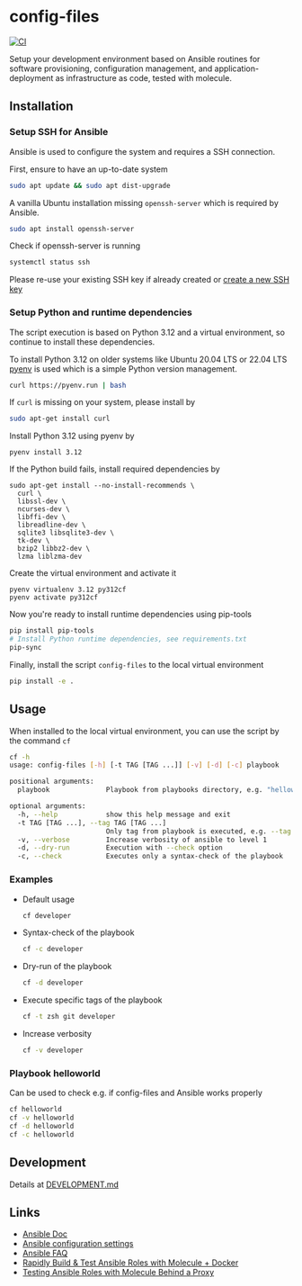 # config-files

[![CI](https://github.com/cmuck/config-files/actions/workflows/ci.yml/badge.svg?event=schedule)](https://github.com/cmuck/config-files/actions/workflows/ci.yml)

Setup your development environment based on Ansible routines for software provisioning, configuration management, and
application-deployment as infrastructure as code, tested with molecule.

## Installation

### Setup SSH for Ansible

Ansible is used to configure the system and requires a SSH connection.

First, ensure to have an up-to-date system

```sh
sudo apt update && sudo apt dist-upgrade
```

A vanilla Ubuntu installation missing `openssh-server` which is required by Ansible.

```sh
sudo apt install openssh-server
```

Check if openssh-server is running

```sh
systemctl status ssh
```

Please re-use your existing SSH key if already created or
[create a new SSH key](https://help.github.com/en/github/authenticating-to-github/generating-a-new-ssh-key-and-adding-it-to-the-ssh-agent#generating-a-new-ssh-key)

### Setup Python and runtime dependencies

The script execution is based on Python 3.12 and a virtual environment, so continue to install these dependencies.

To install Python 3.12 on older systems like Ubuntu 20.04 LTS or 22.04 LTS [pyenv](https://github.com/pyenv/pyenv) is
used which is a simple Python version management.

```sh
curl https://pyenv.run | bash
```

If `curl` is missing on your system, please install by

```sh
sudo apt-get install curl
```

Install Python 3.12 using pyenv by

```shell
pyenv install 3.12
```

If the Python build fails, install required dependencies by

```shell
sudo apt-get install --no-install-recommends \
  curl \
  libssl-dev \
  ncurses-dev \
  libffi-dev \
  libreadline-dev \
  sqlite3 libsqlite3-dev \
  tk-dev \
  bzip2 libbz2-dev \
  lzma liblzma-dev
```

Create the virtual environment and activate it

```shell
pyenv virtualenv 3.12 py312cf
pyenv activate py312cf
```

Now you're ready to install runtime dependencies using pip-tools

```sh
pip install pip-tools
# Install Python runtime dependencies, see requirements.txt
pip-sync
```

Finally, install the script `config-files` to the local virtual environment

```sh
pip install -e .
```

## Usage

When installed to the local virtual environment, you can use the script by the command `cf`

```sh
cf -h
usage: config-files [-h] [-t TAG [TAG ...]] [-v] [-d] [-c] playbook

positional arguments:
  playbook              Playbook from playbooks directory, e.g. "helloworld"

optional arguments:
  -h, --help            show this help message and exit
  -t TAG [TAG ...], --tag TAG [TAG ...]
                        Only tag from playbook is executed, e.g. --tag zsh git
  -v, --verbose         Increase verbosity of ansible to level 1
  -d, --dry-run         Execution with --check option
  -c, --check           Executes only a syntax-check of the playbook
```

### Examples

- Default usage

  ```sh
  cf developer
  ```

- Syntax-check of the playbook

  ```sh
  cf -c developer
  ```

- Dry-run of the playbook

  ```sh
  cf -d developer
  ```

- Execute specific tags of the playbook

  ```sh
  cf -t zsh git developer
  ```

- Increase verbosity

  ```sh
  cf -v developer
  ```

### Playbook helloworld

Can be used to check e.g. if config-files and Ansible works properly

```sh
cf helloworld
cf -v helloworld
cf -d helloworld
cf -c helloworld
```

## Development

Details at [DEVELOPMENT.md](./DEVELOPMENT.md)

## Links

- [Ansible Doc](https://docs.ansible.com/)
- [Ansible configuration settings](https://docs.ansible.com/ansible/2.8/reference_appendices/config.html)
- [Ansible FAQ](https://docs.ansible.com/ansible/latest/reference_appendices/faq.html)
- [Rapidly Build & Test Ansible Roles with Molecule + Docker](https://www.youtube.com/watch?v=DAnMyBZ8-Qs)
- [Testing Ansible Roles with Molecule Behind a Proxy](https://renaudmarti.net/posts/molecule-proxy-support/)
